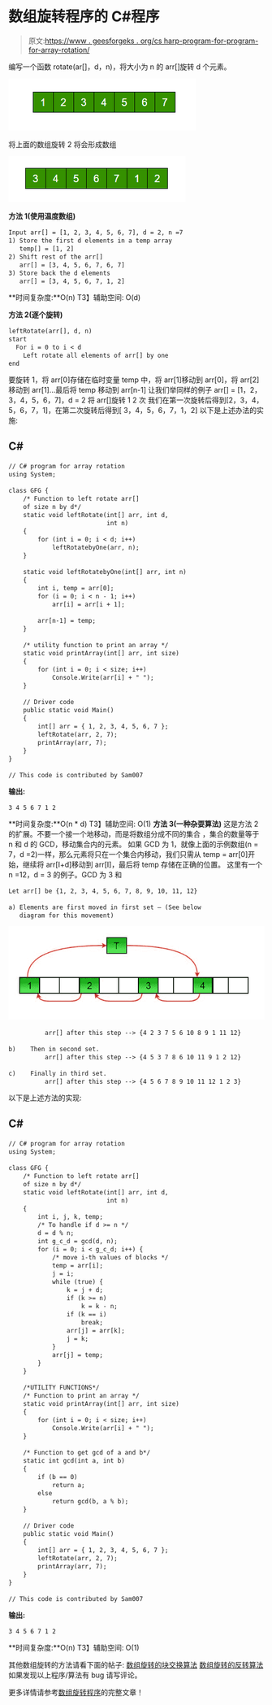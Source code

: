 # 数组旋转程序的 C#程序

> 原文:[https://www . geesforgeks . org/cs harp-program-for-program-for-array-rotation/](https://www.geeksforgeeks.org/csharp-program-for-program-for-array-rotation/)

编写一个函数 rotate(ar[]，d，n)，将大小为 n 的 arr[]旋转 d 个元素。

![Array](img/2977f0e946a3bb34a3b4fd46d9b0fc5e.png)

将上面的数组旋转 2 将会形成数组

![ArrayRotation1](img/bc7352a2ba78ed382cec52dde78d1e6f.png)

**方法 1(使用温度数组)**

```
Input arr[] = [1, 2, 3, 4, 5, 6, 7], d = 2, n =7
1) Store the first d elements in a temp array
   temp[] = [1, 2]
2) Shift rest of the arr[]
   arr[] = [3, 4, 5, 6, 7, 6, 7]
3) Store back the d elements
   arr[] = [3, 4, 5, 6, 7, 1, 2]
```

**时间复杂度:**O(n)
T3】辅助空间: O(d)

**方法 2(逐个旋转)**

```
leftRotate(arr[], d, n)
start
  For i = 0 to i < d
    Left rotate all elements of arr[] by one
end
```

要旋转 1，将 arr[0]存储在临时变量 temp 中，将 arr[1]移动到 arr[0]，将 arr[2]移动到 arr[1]…最后将 temp 移动到 arr[n-1]
让我们举同样的例子 arr[] = [1，2，3，4，5，6，7]，d = 2
将 arr[]旋转 1 2 次
我们在第一次旋转后得到[2，3，4，5，6，7，1]，在第二次旋转后得到[ 3，4，5，6，7，1，2]
以下是上述办法的实施:

## C#

```
// C# program for array rotation
using System;

class GFG {
    /* Function to left rotate arr[]
    of size n by d*/
    static void leftRotate(int[] arr, int d,
                           int n)
    {
        for (int i = 0; i < d; i++)
            leftRotatebyOne(arr, n);
    }

    static void leftRotatebyOne(int[] arr, int n)
    {
        int i, temp = arr[0];
        for (i = 0; i < n - 1; i++)
            arr[i] = arr[i + 1];

        arr[n-1] = temp;
    }

    /* utility function to print an array */
    static void printArray(int[] arr, int size)
    {
        for (int i = 0; i < size; i++)
            Console.Write(arr[i] + " ");
    }

    // Driver code
    public static void Main()
    {
        int[] arr = { 1, 2, 3, 4, 5, 6, 7 };
        leftRotate(arr, 2, 7);
        printArray(arr, 7);
    }
}

// This code is contributed by Sam007
```

**输出:**

```
3 4 5 6 7 1 2 
```

**时间复杂度:**O(n * d)
T3】辅助空间: O(1)
**方法 3(一种杂耍算法)**
这是方法 2 的扩展。不要一个接一个地移动，而是将数组分成不同的集合
，集合的数量等于 n 和 d 的 GCD，移动集合内的元素。
如果 GCD 为 1，就像上面的示例数组(n = 7，d =2)一样，那么元素将只在一个集合内移动，我们只需从 temp = arr[0]开始，继续将 arr[I+d]移动到 arr[I]，最后将 temp 存储在正确的位置。
这里有一个 n =12，d = 3 的例子。GCD 为 3 和

```
Let arr[] be {1, 2, 3, 4, 5, 6, 7, 8, 9, 10, 11, 12}

a) Elements are first moved in first set – (See below 
   diagram for this movement)
```

![](img/c27e607259a2ae2b6b4e245c00dc44b5.png)

```
          arr[] after this step --> {4 2 3 7 5 6 10 8 9 1 11 12}

b)    Then in second set.
          arr[] after this step --> {4 5 3 7 8 6 10 11 9 1 2 12}

c)    Finally in third set.
          arr[] after this step --> {4 5 6 7 8 9 10 11 12 1 2 3}
```

以下是上述方法的实现:

## C#

```
// C# program for array rotation
using System;

class GFG {
    /* Function to left rotate arr[]
    of size n by d*/
    static void leftRotate(int[] arr, int d,
                           int n)
    {
        int i, j, k, temp;
        /* To handle if d >= n */
        d = d % n;
        int g_c_d = gcd(d, n);
        for (i = 0; i < g_c_d; i++) {
            /* move i-th values of blocks */
            temp = arr[i];
            j = i;
            while (true) {
                k = j + d;
                if (k >= n)
                    k = k - n;
                if (k == i)
                    break;
                arr[j] = arr[k];
                j = k;
            }
            arr[j] = temp;
        }
    }

    /*UTILITY FUNCTIONS*/
    /* Function to print an array */
    static void printArray(int[] arr, int size)
    {
        for (int i = 0; i < size; i++)
            Console.Write(arr[i] + " ");
    }

    /* Function to get gcd of a and b*/
    static int gcd(int a, int b)
    {
        if (b == 0)
            return a;
        else
            return gcd(b, a % b);
    }

    // Driver code
    public static void Main()
    {
        int[] arr = { 1, 2, 3, 4, 5, 6, 7 };
        leftRotate(arr, 2, 7);
        printArray(arr, 7);
    }
}

// This code is contributed by Sam007
```

**输出:**

```
3 4 5 6 7 1 2 
```

**时间复杂度:**O(n)
T3】辅助空间: O(1)

其他数组旋转的方法请看下面的帖子:
[数组旋转的块交换算法](https://www.geeksforgeeks.org/block-swap-algorithm-for-array-rotation/)
[数组旋转的反转算法](https://www.geeksforgeeks.org/program-for-array-rotation-continued-reversal-algorithm/)
如果发现以上程序/算法有 bug 请写评论。

更多详情请参考[数组旋转程序](https://www.geeksforgeeks.org/array-rotation/)的完整文章！